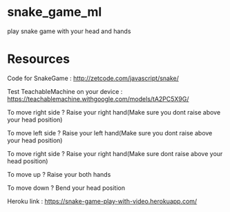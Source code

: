 # snake_game_ml
play snake game with your head and hands

# Resources 

Code for SnakeGame : http://zetcode.com/javascript/snake/ 

Test TeachableMachine on your device : https://teachablemachine.withgoogle.com/models/tA2PC5X9G/

To move right side ? Raise  your right hand(Make sure you dont raise above your head position)

To move left side ? Raise  your left hand(Make sure you dont raise above your head position)

To move right side ? Raise  your right hand(Make sure dont raise above your head position)

To move up ? Raise  your both hands

To move down ? Bend your head position

Heroku link : https://snake-game-play-with-video.herokuapp.com/




